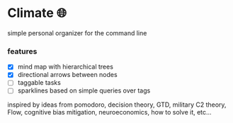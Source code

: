 # Climate :globe_with_meridians:

simple personal organizer for the command line

### features
  - [x] mind map with hierarchical trees
  - [x] directional arrows between nodes
  - [ ] taggable tasks
  - [ ] sparklines based on simple queries over tags

inspired by ideas from pomodoro, decision theory, GTD, military C2 theory, Flow, cognitive bias mitigation, neuroeconomics, how to solve it, etc...
